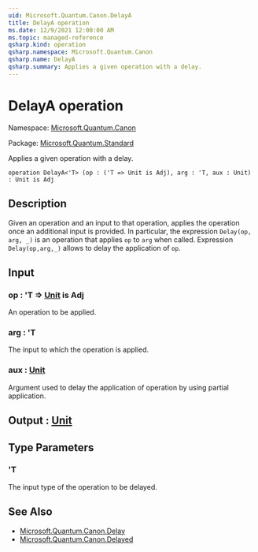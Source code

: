 ```yaml
---
uid: Microsoft.Quantum.Canon.DelayA
title: DelayA operation
ms.date: 12/9/2021 12:00:00 AM
ms.topic: managed-reference
qsharp.kind: operation
qsharp.namespace: Microsoft.Quantum.Canon
qsharp.name: DelayA
qsharp.summary: Applies a given operation with a delay.
---
```


# DelayA operation

Namespace: [Microsoft.Quantum.Canon](xref:Microsoft.Quantum.Canon)

Package: [Microsoft.Quantum.Standard](https://nuget.org/packages/Microsoft.Quantum.Standard)


Applies a given operation with a delay.

```qsharp
operation DelayA<'T> (op : ('T => Unit is Adj), arg : 'T, aux : Unit) : Unit is Adj
```


## Description

Given an operation and an input to that operation, appliesthe operation once an additional input is provided.In particular, the expression `Delay(op, arg, _)` is an operation thatapplies `op` to `arg` when called.Expression `Delay(op,arg,_)` allows to delay the application of `op`.

## Input

### op : 'T => [Unit](xref:microsoft.quantum.qsharp.valueliterals#unit-literal)  is Adj

An operation to be applied.


### arg : 'T

The input to which the operation is applied.


### aux : [Unit](xref:microsoft.quantum.qsharp.valueliterals#unit-literal)

Argument used to delay the application of operation by usingpartial application.



## Output : [Unit](xref:microsoft.quantum.qsharp.valueliterals#unit-literal)



## Type Parameters

### 'T

The input type of the operation to be delayed.

## See Also

- [Microsoft.Quantum.Canon.Delay](xref:Microsoft.Quantum.Canon.Delay)
- [Microsoft.Quantum.Canon.Delayed](xref:Microsoft.Quantum.Canon.Delayed)